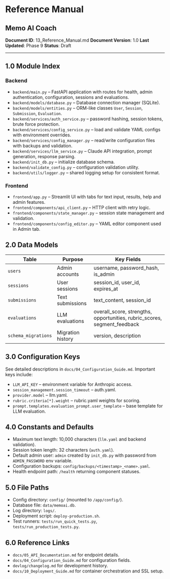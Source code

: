 # Reference Manual
## Memo AI Coach

**Document ID**: 13_Reference_Manual.md
**Document Version**: 1.0
**Last Updated**: Phase 9
**Status**: Draft

---

## 1.0 Module Index
### Backend
- `backend/main.py` – FastAPI application with routes for health, admin authentication, configuration, sessions and evaluations.
- `backend/models/database.py` – Database connection manager (SQLite).
- `backend/models/entities.py` – ORM-like classes `User`, `Session`, `Submission`, `Evaluation`.
- `backend/services/auth_service.py` – password hashing, session tokens, brute force protection.
- `backend/services/config_service.py` – load and validate YAML configs with environment overrides.
- `backend/services/config_manager.py` – read/write configuration files with backups and validation.
- `backend/services/llm_service.py` – Claude API integration, prompt generation, response parsing.
- `backend/init_db.py` – initialize database schema.
- `backend/validate_config.py` – configuration validation utility.
- `backend/utils/logger.py` – shared logging setup for consistent format.

### Frontend
- `frontend/app.py` – Streamlit UI with tabs for text input, results, help and admin features.
- `frontend/components/api_client.py` – HTTP client with retry logic.
- `frontend/components/state_manager.py` – session state management and validation.
- `frontend/components/config_editor.py` – YAML editor component used in Admin tab.

## 2.0 Data Models
| Table | Purpose | Key Fields |
|-------|---------|-----------|
| `users` | Admin accounts | username, password_hash, is_admin |
| `sessions` | User sessions | session_id, user_id, expires_at |
| `submissions` | Text submissions | text_content, session_id |
| `evaluations` | LLM evaluations | overall_score, strengths, opportunities, rubric_scores, segment_feedback |
| `schema_migrations` | Migration history | version, description |

## 3.0 Configuration Keys
See detailed descriptions in `docs/04_Configuration_Guide.md`. Important keys include:
- `LLM_API_KEY` – environment variable for Anthropic access.
- `session_management.session_timeout` – auth.yaml.
- `provider.model` – llm.yaml.
- `rubric.criteria[*].weight` – rubric.yaml weights for scoring.
- `prompt.templates.evaluation_prompt.user_template` – base template for LLM evaluation.

## 4.0 Constants and Defaults
- Maximum text length: 10,000 characters (`llm.yaml` and backend validation).
- Session token length: 32 characters (`auth.yaml`).
- Default admin user: `admin` created by `init_db.py` with password from `ADMIN_PASSWORD` env variable.
- Configuration backups: `config/backups/<timestamp>_<name>.yaml`.
- Health endpoint path: `/health` returning component statuses.

## 5.0 File Paths
- Config directory: `config/` (mounted to `/app/config/`).
- Database file: `data/memoai.db`.
- Log directory: `logs/`.
- Deployment script: `deploy-production.sh`.
- Test runners: `tests/run_quick_tests.py`, `tests/run_production_tests.py`.

## 6.0 Reference Links
- `docs/05_API_Documentation.md` for endpoint details.
- `docs/04_Configuration_Guide.md` for configuration fields.
- `devlog/changelog.md` for development history.
- `docs/10_Deployment_Guide.md` for container orchestration and SSL setup.
